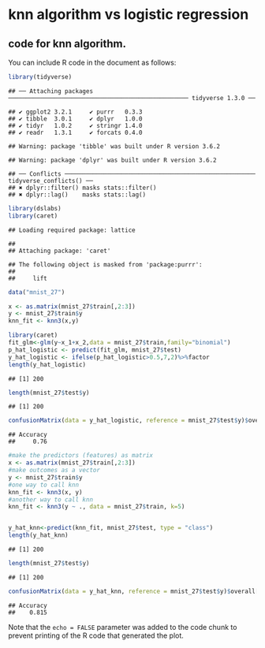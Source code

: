 knn algorithm vs logistic regression
================

## code for knn algorithm.

You can include R code in the document as
    follows:

``` r
library(tidyverse)
```

    ## ── Attaching packages ─────────────────────────────────────────────────── tidyverse 1.3.0 ──

    ## ✔ ggplot2 3.2.1     ✔ purrr   0.3.3
    ## ✔ tibble  3.0.1     ✔ dplyr   1.0.0
    ## ✔ tidyr   1.0.2     ✔ stringr 1.4.0
    ## ✔ readr   1.3.1     ✔ forcats 0.4.0

    ## Warning: package 'tibble' was built under R version 3.6.2

    ## Warning: package 'dplyr' was built under R version 3.6.2

    ## ── Conflicts ────────────────────────────────────────────────────── tidyverse_conflicts() ──
    ## ✖ dplyr::filter() masks stats::filter()
    ## ✖ dplyr::lag()    masks stats::lag()

``` r
library(dslabs)
library(caret)
```

    ## Loading required package: lattice

    ## 
    ## Attaching package: 'caret'

    ## The following object is masked from 'package:purrr':
    ## 
    ##     lift

``` r
data("mnist_27")
```

``` r
x <- as.matrix(mnist_27$train[,2:3])
y <- mnist_27$train$y
knn_fit <- knn3(x,y)
```

``` r
library(caret)
fit_glm<-glm(y~x_1+x_2,data = mnist_27$train,family="binomial")
p_hat_logistic <- predict(fit_glm, mnist_27$test)
y_hat_logistic <- ifelse(p_hat_logistic>0.5,7,2)%>%factor
length(y_hat_logistic)
```

    ## [1] 200

``` r
length(mnist_27$test$y)
```

    ## [1] 200

``` r
confusionMatrix(data = y_hat_logistic, reference = mnist_27$test$y)$overall[1]
```

    ## Accuracy 
    ##     0.76

``` r
#make the predictors (features) as matrix
x <- as.matrix(mnist_27$train[,2:3])
#make outcomes as a vector
y <- mnist_27$train$y
#one way to call knn 
knn_fit <- knn3(x, y)
#another way to call knn
knn_fit <- knn3(y ~ ., data = mnist_27$train, k=5)


y_hat_knn<-predict(knn_fit, mnist_27$test, type = "class")
length(y_hat_knn)
```

    ## [1] 200

``` r
length(mnist_27$test$y)
```

    ## [1] 200

``` r
confusionMatrix(data = y_hat_knn, reference = mnist_27$test$y)$overall["Accuracy"]
```

    ## Accuracy 
    ##    0.815

Note that the `echo = FALSE` parameter was added to the code chunk to
prevent printing of the R code that generated the plot.
